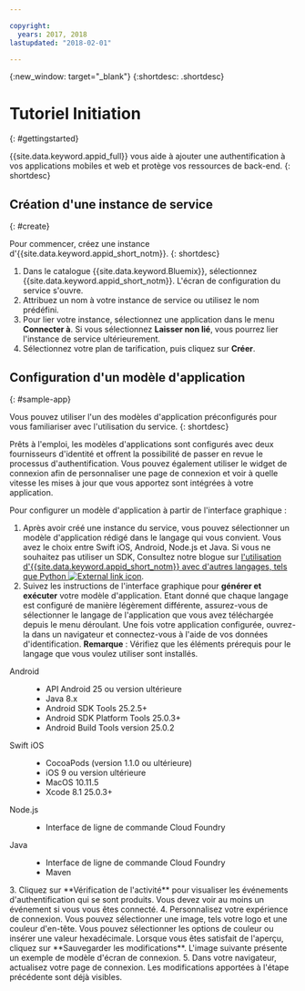 ```yaml
---

copyright:
  years: 2017, 2018
lastupdated: "2018-02-01"

---
```


{:new_window: target="_blank"}
{:shortdesc: .shortdesc}

# Tutoriel Initiation
{: #gettingstarted}

{{site.data.keyword.appid_full}} vous aide à ajouter une authentification à vos applications mobiles et web et protège vos ressources de back-end.
{: shortdesc}

## Création d'une instance de service
{: #create}

Pour commencer, créez une instance d'{{site.data.keyword.appid_short_notm}}.
{: shortdesc}

1. Dans le catalogue {{site.data.keyword.Bluemix}}, sélectionnez {{site.data.keyword.appid_short_notm}}. L'écran de configuration du service s'ouvre.
2. Attribuez un nom à votre instance de service ou utilisez le nom prédéfini.
3. Pour lier votre instance, sélectionnez une application dans le menu
**Connecter à**. Si vous sélectionnez **Laisser non
lié**, vous pourrez lier l'instance de service ultérieurement.
4. Sélectionnez votre plan de tarification, puis cliquez sur **Créer**.

## Configuration d'un modèle d'application
{: #sample-app}

Vous pouvez utiliser l'un des modèles d'application préconfigurés pour vous familiariser avec l'utilisation du service.
{: shortdesc}

Prêts à l'emploi, les modèles d'applications sont configurés avec deux fournisseurs d'identité et offrent la possibilité de passer en revue le processus d'authentification. Vous pouvez également utiliser le widget de connexion afin de personnaliser une page de connexion et voir à quelle vitesse les mises à jour que vous apportez sont intégrées à votre application.

Pour configurer un modèle d'application à partir de l'interface graphique :

1. Après avoir créé une instance du service, vous pouvez sélectionner un modèle d'application rédigé dans le langage qui vous convient. Vous avez le choix entre Swift iOS, Android, Node.js et Java. Si vous ne souhaitez pas utiliser un SDK, Consultez notre blogue sur <a href="https://github.com/mnsn/appid-python-flask-example" target="_blank">l'utilisation d'{{site.data.keyword.appid_short_notm}} avec d'autres langages, tels que Python <img src="../../icons/launch-glyph.svg" alt="External link icon"></a>.
2. Suivez les instructions de l'interface graphique pour **générer et exécuter** votre modèle d'application. Etant donné que chaque langage est configuré de manière légèrement différente, assurez-vous de sélectionner le langage de l'application que vous avez téléchargée depuis le menu déroulant. Une fois votre application configurée, ouvrez-la dans un navigateur et connectez-vous à l'aide de vos données d'identification.
  **Remarque** : Vérifiez que les éléments prérequis pour le langage que vous voulez utiliser sont installés.
  <dl>
    <dt> Android </dt>
      <dd><ul><li> API Android 25 ou version ultérieure</li><li> Java 8.x </li><li> Android SDK Tools 25.2.5+ </li><li> Android SDK Platform Tools 25.0.3+ </li><li> Android Build Tools version 25.0.2 </li></ul></dd>
    <dt> Swift iOS </dt>
      <dd><ul><li> CocoaPods (version 1.1.0 ou ultérieure) </li><li> iOS 9 ou version ultérieure </li><li> MacOS 10.11.5 </li><li> Xcode 8.1 25.0.3+ </li></ul></dd>
    <dt> Node.js </dt>
      <dd><ul><li> Interface de ligne de commande Cloud Foundry </li></ul></dd>
    <dt> Java </dt>
      <dd><ul><li> Interface de ligne de commande Cloud Foundry </li><li> Maven </li></ul></dd>
  </dl>
3. Cliquez sur **Vérification de l'activité** pour visualiser les événements d'authentification qui se sont produits. Vous devez voir au moins un événement si vous vous êtes connecté.
4. Personnalisez votre expérience de connexion. Vous pouvez sélectionner une image, tels votre logo et une couleur d'en-tête. Vous pouvez sélectionner les options de couleur ou insérer une valeur hexadécimale. Lorsque vous êtes satisfait de l'aperçu, cliquez sur **Sauvegarder les modifications**. L'image suivante présente un exemple de modèle d'écran de connexion.
5. Dans votre navigateur, actualisez votre page de connexion. Les modifications apportées à l'étape précédente sont déjà visibles.
